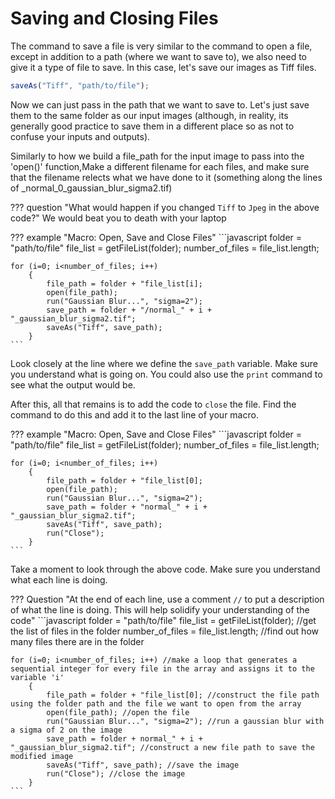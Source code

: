 # Saving and Closing Files

The command to save a file is very similar to the command to open a file, except in addition to a path (where we want to save to), we also need to give it a type of file to save. In this case, let's save our images as Tiff files.


```javascript
saveAs("Tiff", "path/to/file");
```

Now we can just pass in the path that we want to save to. Let's just save them to the same folder as our input images (although, in reality, its generally good practice to save them in a different place so as not to confuse your inputs and outputs).

Similarly to how we build a file_path for the input image to pass into the 'open()' function,Make a different filename for each files, and make sure that the filename relects what we have done to it (something along the lines of _normal_0_gaussian_blur_sigma2.tif)

??? question "What would happen if you changed `Tiff` to `Jpeg` in the above code?"
    We would beat you to death with your laptop

??? example "Macro: Open, Save and Close Files"
    ```javascript
    folder = "path/to/file"
    file_list = getFileList(folder);
    number_of_files = file_list.length;

    for (i=0; i<number_of_files; i++)
        {
            file_path = folder + "file_list[i];
            open(file_path);
            run("Gaussian Blur...", "sigma=2");
            save_path = folder + "/normal_" + i + "_gaussian_blur_sigma2.tif";
            saveAs("Tiff", save_path);
        }
    ```


Look closely at the line where we define the `save_path` variable. Make sure you understand what is going on. You could also use the `print` command to see what the output would be.

After this, all that remains is to add the code to `close` the file. Find the command to do this and add it to the last line of your macro.


??? example "Macro: Open, Save and Close Files"
    ```javascript
    folder = "path/to/file"
    file_list = getFileList(folder);
    number_of_files = file_list.length;

    for (i=0; i<number_of_files; i++)
        {
            file_path = folder + "file_list[0];
            open(file_path);
            run("Gaussian Blur...", "sigma=2");
            save_path = folder + "normal_" + i + "_gaussian_blur_sigma2.tif";
            saveAs("Tiff", save_path);
            run("Close");
        }
    ```

Take a moment to look through the above code. Make sure you understand what each line is doing.

??? Question "At the end of each line, use a comment `//` to put a description of what the line is doing. This will help solidify your understanding of the code"
    ```javascript
    folder = "path/to/file"
    file_list = getFileList(folder);  //get the list of files in the folder
    number_of_files = file_list.length; //find out how many files there are in the folder

    for (i=0; i<number_of_files; i++) //make a loop that generates a sequential integer for every file in the array and assigns it to the variable 'i'
        {
            file_path = folder + "file_list[0]; //construct the file path using the folder path and the file we want to open from the array
            open(file_path); //open the file
            run("Gaussian Blur...", "sigma=2"); //run a gaussian blur with a sigma of 2 on the image
            save_path = folder + normal_" + i + "_gaussian_blur_sigma2.tif"; //construct a new file path to save the modified image
            saveAs("Tiff", save_path); //save the image
            run("Close"); //close the image
        }
    ```
